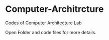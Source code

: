 # Computer-Architrcture

Codes of Computer Architecture Lab

Open Folder and code files for more details. 
